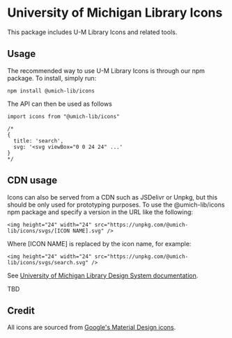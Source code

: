 # University of Michigan Library Icons

This package includes U-M Library Icons and related tools.

## Usage

The recommended way to use U-M Library Icons is through our npm package. To install, simply run:

```
npm install @umich-lib/icons
```

The API can then be used as follows

```
import icons from "@umich-lib/icons"

/*
{
  title: 'search',
  svg: '<svg viewBox="0 0 24 24" ...'
}
*/
```

## CDN usage

Icons can also be served from a CDN such as JSDelivr or Unpkg, but this should be only used for prototyping purposes. To use the @umich-lib/icons npm package and specify a version in the URL like the following:

```
<img height="24" width="24" src="https://unpkg.com/@umich-lib/icons/svgs/[ICON NAME].svg" />
```

Where [ICON NAME] is replaced by the icon name, for example:

```
<img height="24" width="24" src="https://unpkg.com/@umich-lib/icons/svgs/search.svg" />
```

See [University of Michigan Library Design System documentation](https://design-system.lib.umich.edu/iconography).

TBD

## Credit

All icons are sourced from [Google's Material Design icons](https://material.io/resources/icons/).
